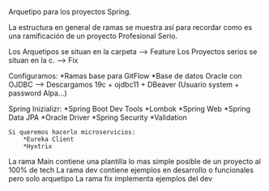 Arquetipo para los proyectos Spring.

La estructura en general de ramas se muestra así para recordar como es una ramificación de un proyecto Profesional Serio.

Los Arquetipos se situan en la carpeta  --> Feature
Los Proyectos serios se situan en la c. --> Fix



Configuramos:
*Ramas base para GitFlow
*Base de datos Oracle con OJDBC --> Descargamos 19c + ojdbc11 + DBeaver (Usuario system + password Alpa...)

Spring Inizializr:
*Spring Boot Dev Tools
*Lombok
*Spring Web
*Spring Data JPA
*Oracle Driver
*Spring Security
*Validation

    Si queremos hacerlo microservicios:
        *Eureka Client
        *Hyxtrix


La rama Main contiene una plantilla lo mas simple posible de un proyecto al 100% de tech
La rama dev contiene ejemplos en desarrollo o funcionales pero solo arquetipo
La rama fix implementa ejemplos del dev

